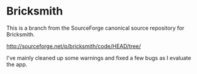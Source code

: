 # Bricksmith

This is a branch from the SourceForge canonical source repository for Bricksmith.

http://sourceforge.net/p/bricksmith/code/HEAD/tree/

I've mainly cleaned up some warnings and fixed a few bugs as I evaluate the app.
